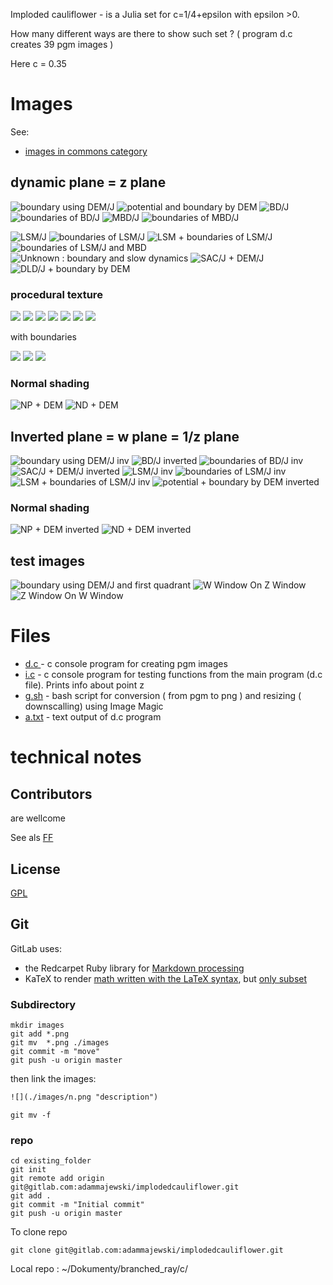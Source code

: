 Imploded cauliflower - is a Julia set for c=1/4+epsilon with epsilon >0. 

How many different ways are there to show such set ? ( program d.c creates 39 pgm images )

Here c = 0.35 



# Images
See:
* [images in commons category](https://commons.wikimedia.org/wiki/Category:Imploded_cauliflower)


## dynamic plane = z plane

![](./images/de.png "boundary using DEM/J") 
![](./images/pot.png "potential and boundary by DEM") 
![](./images/bd.png "BD/J") 
![](./images/bdb.png "boundaries of BD/J") 
![](./images/mbd.png "MBD/J") 
![](./images/mdbb.png "boundaries of MBD/J") 


![](./images/ls.png "LSM/J") 
![](./images/lc.png "boundaries of LSM/J") 
![](./images/lsc.png "LSM + boundaries of LSM/J")
![](./images/lcmbd.png "boundaries of LSM/J and MBD") 
![](./images/u.png "Unknown : boundary and slow dynamics") 
![](./images/sac.png "SAC/J + DEM/J") 
![](./images/dld.png "DLD/J + boundary by DEM") 

### procedural texture


![](./images/t0n.png "") 
![](./images/t1n.png "") 
![](./images/t2n.png "")
![](./images/t3n.png "") 
![](./images/t4n.png "") 
![](./images/t5n.png "") 
![](./images/t6n.png "") 

with boundaries 

![](./images/t5nb.png "") 
![](./images/t6nb.png "") 
![](./images/t7nb.png "") 



### Normal shading
![](./images/np.png "NP + DEM") 
![](./images/nd.png "ND + DEM") 


## Inverted plane  = w plane  = 1/z plane 

![](./images/dei.png "boundary using DEM/J inv") 
![](./images/bdi.png "BD/J inverted") 
![](./images/bdbi.png "boundaries of BD/J inv") 
![](./images/sacdei.png "SAC/J + DEM/J inverted") 
![](./images/lsi.png "LSM/J inv") 
![](./images/lci.png "boundaries of LSM/J inv") 
![](./images/lsci.png "LSM + boundaries of LSM/J inv") 
![](./images/pot_i.png "potential +  boundary by DEM inverted") 

### Normal shading
![](./images/npi.png "NP + DEM inverted") 
![](./images/ndi.png "ND + DEM inverted") 


## test images

![](./images/defq.png "boundary using DEM/J and first quadrant") 
![](./images/wonz.png "W Window On Z Window") 
![](./images/zonw.png "Z Window On W Window") 




# Files
* [d.c ](./src/d.c) - c console program for creating pgm images
* [i.c](./src/i.c) - c console program for testing functions from the main program (d.c file). Prints info about point z  
* [g.sh](./src/g.sh) - bash script for conversion ( from pgm to png ) and resizing ( downscalling) using Image Magic
* [a.txt](./src/a.txt) - text output of d.c program

# technical notes




## Contributors

are wellcome 

See als [FF](https://fractalforums.org/programming/11/how-many-different-ways-are-there-to-show-such-set/3874) 


  
## License

[GPL](https://www.gnu.org/licenses/gpl-3.0.html)



## Git

GitLab uses:
* the Redcarpet Ruby library for [Markdown processing](https://gitlab.com/gitlab-org/gitlab-foss/blob/master/doc/user/markdown.md)
* KaTeX to render [math written with the LaTeX syntax](https://gitlab.com/gitlab-org/gitlab-foss/blob/master/doc/user/markdown.md), but [only subset](https://khan.github.io/KaTeX/function-support.html)






### Subdirectory

```git
mkdir images
git add *.png
git mv  *.png ./images
git commit -m "move"
git push -u origin master
```
then link the images:

```txt
![](./images/n.png "description") 

```

```git
git mv -f 
```




### repo



```git
cd existing_folder
git init
git remote add origin git@gitlab.com:adammajewski/implodedcauliflower.git
git add .
git commit -m "Initial commit"
git push -u origin master
```


To clone repo

```git
git clone git@gitlab.com:adammajewski/implodedcauliflower.git
```



Local repo : ~/Dokumenty/branched_ray/c/

